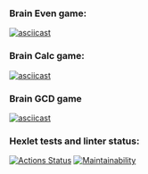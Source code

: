 ### Brain Even game:

[![asciicast](https://asciinema.org/a/686510.svg)](https://asciinema.org/a/686510)

### Brain Calc game:

[![asciicast](https://asciinema.org/a/686515.svg)](https://asciinema.org/a/686515)


### Brain GCD game

[![asciicast](https://asciinema.org/a/686528.svg)](https://asciinema.org/a/686528)

### Hexlet tests and linter status:

[![Actions Status](https://github.com/medzinov/frontend-project-44/actions/workflows/hexlet-check.yml/badge.svg)](https://github.com/medzinov/frontend-project-44/actions)
[![Maintainability](https://api.codeclimate.com/v1/badges/b7491bcd2c6969f1b1af/maintainability)](https://codeclimate.com/github/medzinov/frontend-project-44/maintainability)
